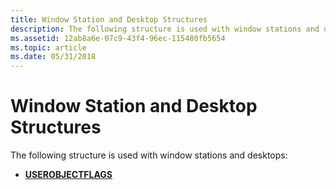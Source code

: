 ```yaml
---
title: Window Station and Desktop Structures
description: The following structure is used with window stations and desktops
ms.assetid: 12ab8a6e-07c9-43f4-96ec-115480fb5654
ms.topic: article
ms.date: 05/31/2018
---
```


# Window Station and Desktop Structures

The following structure is used with window stations and desktops:

-   [**USEROBJECTFLAGS**](https://msdn.microsoft.com/library/ms686892(v=VS.85).aspx)

 

 




